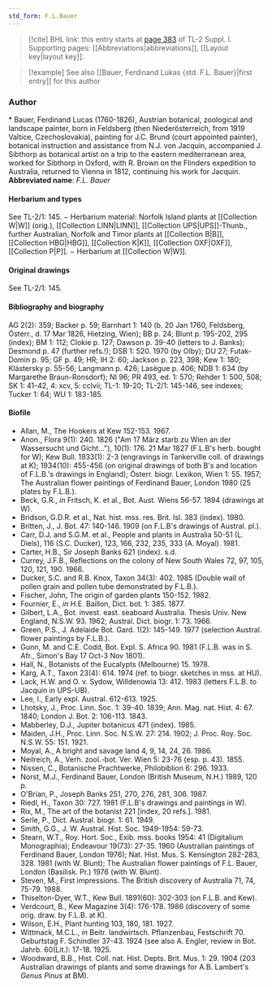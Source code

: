 ```yaml
---
std_form: F.L.Bauer
---
```


> [!cite] BHL link: this entry starts at [page 383](https://www.biodiversitylibrary.org/page/33265110) of TL-2 Suppl. I.
> Supporting pages: [[Abbreviations|abbreviations]], [[Layout key|layout key]].

> [!example] See also [[Bauer, Ferdinand Lukas {std. F.L. Bauer}|first entry]] for this author

### Author

\* Bauer, Ferdinand Lucas (1760-1826), Austrian botanical, zoological and landscape painter, born in Feldsberg (then Niederösterreich, from 1919 Valtice, Czechoslovakia), painting for J.C. Brund (court appointed painter), botanical instruction and assistance from N.J. von Jacquin, accompanied J. Sibthorp as botanical artist on a trip to the eastern mediterranean area, worked for Sibthorp in Oxford, with R. Brown on the Flinders expedition to Australia, returned to Vienna in 1812, continuing his work for Jacquin. 
**Abbreviated name**: *F.L. Bauer*

#### Herbarium and types

See TL-2/1: 145. − Herbarium material: Norfolk Island plants at [[Collection W|W]] (orig.), [[Collection LINN|LINN]], [[Collection UPS|UPS]]-Thunb., further Australian, Norfolk and Timor plants at [[Collection B|B]], [[Collection HBG|HBG]], [[Collection K|K]], [[Collection OXF|OXF]], [[Collection P|P]]. − Herbarium at [[Collection W|W]].

#### Original drawings

See TL-2/1: 145.

#### Bibliography and biography

AG 2(2): 359; Backer p. 59; Barnhart 1: 140 (b. 20 Jan 1760, Feldsberg, Österr., d. 17 Mar 1826, Hietzing, Wien); BB p. 24; Blunt p. 195-202, 295 (index); BM 1: 112; Clokie p. 127; Dawson p. 39-40 (letters to J. Banks); Desmond p. 47 (further refs.!); DSB 1: 520. 1970 (by Olby); DU 27; Futak-Domin p. 95; GF p. 49; HR; IH 2: 60; Jackson p. 223, 398; Kew 1: 180; Klástersky p. 55-56; Langmann p. 426; Lasègue p. 406; NDB 1: 634 (by Margarethe Braun-Ronsdorf); NI 96; PR 493, ed. 1: 570; Rehder 1: 500, 508; SK 1: 41-42, 4: xcv, 5: cclvii; TL-1: 19-20; TL-2/1: 145-146, see indexes; Tucker 1: 64; WU 1: 183-185.

#### Biofile

- Allan, M., The Hookers at Kew 152-153. 1967.
- Anon., Flora 9(1): 240. 1826 ("Am 17 März starb zu Wien an der Wassersucht und Gicht..."), 10(1): 176. 21 Mar 1827 (F.L.B's herb. bought for W); Kew Bull. 1933(1): 2-3 (engravings in Tankerville coll. of drawings at K); 1934(10): 455-456 (on original drawings of both B's and location of F.L.B.'s drawings in England); Österr. biogr. Lexikon, Wien 1: 55. 1957; The Australian flower paintings of Ferdinand Bauer, London 1980 (25 plates by F.L.B.).
- Beck, G.R., *in* Fritsch, K. et al., Bot. Aust. Wiens 56-57. 1894 (drawings at W).
- Bridson, G.D.R. et al., Nat. hist. mss. res. Brit. Isl. 383 (index). 1980.
- Britten, J., J. Bot. 47: 140-146. 1909 (on F.L.B's drawings of Austral. pl.).
- Carr, D.J. and S.G.M. et al., People and plants in Australia 50-51 (L. Diels), 116 (S.C. Ducker), 123, 166, 232, 235, 333 (A. Moyal). 1981.
- Carter, H.B., Sir Joseph Banks 621 (index). s.d.
- Currey, J.F.B., Reflections on the colony of New South Wales 72, 97, 105, 120, 121, 190. 1966.
- Ducker, S.C. and R.B. Knox, Taxon 34(3): 402. 1985 (Double wall of pollen grain and pollen tube demonstrated by F.L.B.).
- Fischer, John, The origin of garden plants 150-152. 1982.
- Fournier, E., *in* H.E. Baillon, Dict. bot. 1: 385. 1877.
- Gilbert, L.A., Bot. invest. east. seaboard Australia. Thesis Univ. New England, N.S.W. 93. 1962; Austral. Dict. biogr. 1: 73. 1966.
- Green, P.S., J. Adelaide Bot. Gard. 1(2): 145-149. 1977 (selection Austral. flower paintings by F.L.B.).
- Gunn, M. and C.E. Codd, Bot. Expl. S. Africa 90. 1981 (F.L.B. was in S. Afr., Simon's Bay 17 Oct-3 Nov 1801).
- Hall, N., Botanists of the Eucalypts (Melbourne) 15. 1978.
- Karg, A.T., Taxon 23(4): 614. 1974 (ref. to biogr. sketches in mss. at HU).
- Lack, H.W. and O. v. Sydow, Willdenowia 13: 412. 1983 (letters F.L.B. to Jacquin in UPS-UB).
- Lee, I., Early expl. Austral. 612-613. 1925.
- Lhotsky, J., Proc. Linn. Soc. 1: 39-40. 1839; Ann. Mag. nat. Hist. 4: 67. 1840; London J. Bot. 2: 106-113. 1843.
- Mabberley, D.J., Jupiter botanicus 471 (index). 1985.
- Maiden, J.H., Proc. Linn. Soc. N.S.W. 27: 214. 1902; J. Proc. Roy. Soc. N.S.W. 55: 151. 1921.
- Moyal, A., A bright and savage land 4, 9, 14, 24, 26. 1986.
- Neilreich, A., Verh. zool.-bot. Ver. Wien 5: 23-76 (esp. p. 43). 1855.
- Nissen, C., Botanische Prachtwerke, Philobiblion 6: 296. 1933.
- Norst, M.J., Ferdinand Bauer, London (British Museum, N.H.) 1989, 120 p.
- O'Brian, P., Joseph Banks 251, 270, 276, 281, 306. 1987.
- Riedl, H., Taxon 30: 727. 1981 (F.L.B's drawings and paintings in W).
- Rix, M., The art of the botanist 221 \[index, 20 refs.\]. 1981.
- Serle, P., Dict. Austral. biogr. 1: 61. 1949.
- Smith, G.G., J. W. Austral. Hist. Soc. 1949-1954: 59-73.
- Stearn, W.T., Roy. Hort. Soc., Exib. mss. books 1954: 41 (Digitalium Monographia); Endeavour 19(73): 27-35. 1960 (Australian paintings of Ferdinand Bauer, London 1976); Nat. Hist. Mus. S. Kensington 282-283, 328. 1981 (with W. Blunt); The Australian flower paintings of F.L. Bauer, London (Basilisk. Pr.) 1976 (with W. Blunt).
- Steven, M., First impressions. The British discovery of Australia 71, 74, 75-79. 1988.
- Thiselton-Dyer, W.T., Kew Bull. 1891(60): 302-303 (on F.L.B. and Kew).
- Verdcourt, B., Kew Magazine 3(4): 176-178. 1986 (discovery of some orig. draw. by F.L.B. at K).
- Wilson, E.H., Plant hunting 103, 180, 181. 1927.
- Wittmack, M.C.L., *in* Beitr. landwirtsch. Pflanzenbau, Festschrift 70. Geburtstag F. Schindler 37-43. 1924 (see also A. Engler, review in Bot. Jahrb. 60(Lit.): 17-18. 1925.
- Woodward, B.B., Hist. Coll. nat. Hist. Depts. Brit. Mus. 1: 29. 1904 (203 Australian drawings of plants and some drawings for A.B. Lambert's *Genus Pinus* at BM).


